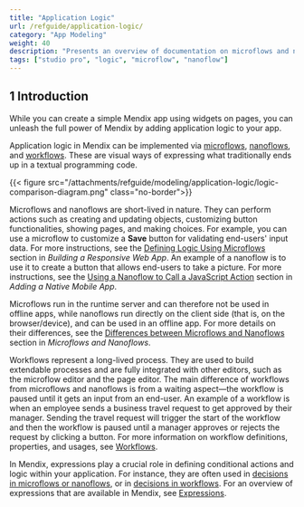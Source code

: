 ```yaml
---
title: "Application Logic"
url: /refguide/application-logic/
category: "App Modeling"
weight: 40
description: "Presents an overview of documentation on microflows and nanoflows."
tags: ["studio pro", "logic", "microflow", "nanoflow"]
---
```


## 1 Introduction

While you can create a simple Mendix app using widgets on pages, you can unleash the full power of Mendix by adding application logic to your app.

Application logic in Mendix can be implemented via [microflows](/refguide/microflows/), [nanoflows](/refguide/nanoflows/), and [workflows](/refguide/workflows/). These are visual ways of expressing what traditionally ends up in a textual programming code. 

{{< figure src="/attachments/refguide/modeling/application-logic/logic-comparison-diagram.png" class="no-border">}}

Microflows and nanoflows are short-lived in nature. They can perform actions such as creating and updating objects, customizing button functionalities, showing pages, and making choices. For example, you can use a microflow to customize a **Save** button for validating end-users' input data. For more instructions, see the [Defining Logic Using Microflows](/quickstarts/responsive-web-app/#microflow-use-case) section in *Building a Responsive Web App*. An example of a nanoflow is to use it to create a button that allows end-users to take a picture. For more instructions, see the [Using a Nanoflow to Call a JavaScript Action](/quickstarts/native-mobile-app/#nanoflow-use-case) section in *Adding a Native Mobile App*. 

Microflows run in the runtime server and can therefore not be used in offline apps, while nanoflows run directly on the client side (that is, on the browser/device), and can be used in an offline app. For more details on their differences, see the [Differences between Microflows and Nanoflows](/refguide/microflows-and-nanoflows/#differences) section in *Microflows and Nanoflows*.

Workflows represent a long-lived process. They are used to build extendable processes and are fully integrated with other editors, such as the microflow editor and the page editor. The main difference of workflows from microflows and nanoflows is from a waiting aspect—the workflow is paused until it gets an input from an end-user. An example of a workflow is when an employee sends a business travel request to get approved by their manager. Sending the travel request will trigger the start of the workflow and then the workflow is paused until a manager approves or rejects the request by clicking a button. For more information on workflow definitions, properties, and usages, see [Workflows](/refguide/workflows/).

In Mendix, expressions play a crucial role in defining conditional actions and logic within your application. For instance, they are often used in [decisions in microflows or nanoflows](/refguide/decisions/), or in [decisions in workflows](/refguide/decision-in-workflows/). For an overview of expressions that are available in Mendix, see [Expressions](/refguide/expressions/).

